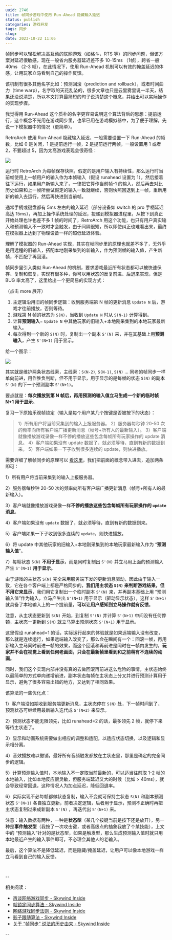 ```yaml
---
uuid: 2746
title: 帧同步游戏中使用 Run-Ahead 隐藏输入延迟
status: publish
categories: 游戏开发
tags: 同步
slug: 
date: 2023-10-22 11:05
---
```

帧同步可以轻松解决高互动的联网游戏（如格斗，RTS 等）的同步问题，但该方案对延迟很敏感，现在一般省内服务器延迟差不多 10-15ms （1帧），跨省一般 40ms （2-3 帧），在此情况下，使用 Run-Ahead 机制可以有效的掩盖延迟的体感，让用玩家立马看到自己的操作反馈。

该机制有很多其他名字比如：预测回滚（prediction and rollback），或者时间曲力（time warp），名字取的天花乱坠的，很多文章也只是云里雾里说一半天，结果还没说清楚，所以本文打算最简短的句子说清楚这个概念，并给出可以实际操作的实现步骤。

我觉得用 Run-Ahead 这个质朴的名字更容易说明这个算法背后的思想：提前运行，这个概念不光用在游戏同步里，也早已用在游戏模拟器中，为了便于理解，先说一下模拟器中的情况（更简单）。

RetroArch 使用 Run-Ahead 隐藏输入延迟，一般需要设置一下 Run-Ahead 的帧数，比如 0 是关闭，1 是提前运行一帧，2 是提前运行两帧，一般设置用 1 或者 2，不要超过 5，因为太高游戏表现会很奇怪：

![](https://skywind3000.github.io/images/blog/2023/runahead1.png)

运行时 RetroArch 为每帧保存快照，假定的是用户输入有持续性，那么运行时当前帧使用上一帧用户的输入作为本帧输入（假设 runahead 设置为 1），然后接着往下运行，如果用户新输入来了，一律把它算作当前帧-1 的输入，然后再去对比历史如果和上一帧所尝试假定的输入一致就继续，否则快照回退到上一帧，重新用新的输入去运行，然后再快进到当前帧。

通常手柄或键盘都有 5ms 左右的输入延迟（部分设备如 switch 的 pro 手柄延迟高达 15ms），再加上操作系统处理的延迟，投递到模拟器进程里，从按下到真正开始处理也许也差不多 1 帧的时间了，RetroArch 用这个功能，也只有用户真实输入和预测输入不一致时才会触发，由于间隔很短，所以即使纠正也难看出来，最终在模拟器上达到了物理设备一样的超低延迟体验。

理解了模拟器的 Run-Ahead 实现，其实在帧同步里的原理也就差不多了，无外乎是用远程的旧输入，搭配本地刚采集到的新输入，作为预测帧的输入值，产生新帧，不匹配了再回滚。

帧同步里引入类似 Run-Ahead 的机制，要求游戏最近所有状态都可以被快速保存、复制和恢复，实现有很多种，你可以用状态的反复前进、后退来实现，但是 BUG 率太高了，这里给出一个更简易的实现方式：

（点击 more 展开）

<!--more-->

1. 主逻辑沿用旧的帧同步逻辑：收到服务端第 N 帧的更新消息 `Update N` 后，游戏才往前播放，否则等待。
2. 游戏第 N 帧的状态为 `S(N)`，当收到 `Update N` 时从 `S(N-1)` 计算得到。
3. 计算**预测输入**= `Update N` 中其他玩家的旧输入+本地刚采集到的本地玩家最新输入。
4. 每次得到一个新的 `S(N)` 时，复制出一个副本 `S'(N)` 来，并在其基础上用**预测输入**，产生 `S'(N+1)` 用于显示。

给一个图示：

![](https://skywind3000.github.io/images/blog/2023/runahead2.png)

其实就是维护两条状态线索，主线索：`S(N-2)`, `S(N-1)`, `S(N)` ... 同老的帧同步一样单向前进，用作胜负判断，但不用于显示，用于显示的是每帧的状态 `S(N)` 的副本 `S'(N)` 的下一个预测副本 `S'(N+1)`。

要点就是：**每次播放到第 N 帧后，再用预测的输入值立马生成一个新的临时帧 N+1 用于显示**。

复习一下原始乐观帧锁定（输入是每个用户某几个按键是否被按下的状态）：

> 1）所有用户将当前采集到的输入上报服务器。
> 2）服务器每秒钟 20-50 次的频率向所有客户端广播更新消息（帧号+所有人的最新输入）。
> 3）客户端就像播放游戏录像一样不停的播放这些包含每帧所有玩家操作的 update 消息。
> 4）客户端如果没有 update 数据了，就必须等待，直到有新的数据到来。
> 5）客户端如果一下子收到很多连续的 update，则快进播放。

需要详细了解帧同步的原理可以 [看这里](https://www.skywind.me/blog/archives/131)，我们把前面的概念带入进去，追加两条即可：

1）所有用户将当前采集到的输入上报服务器。

2）服务器每秒钟 20-50 次的频率向所有客户端广播更新消息（帧号+所有人的最新输入）。

3）客户端就像播放游戏录像一样**不停的播放这些包含每帧所有玩家操作的 `update` 消息**。

4）客户端如果没有 `update` 数据了，就必须等待，直到有新的数据到来。

5）客户端如果一下子收到很多连续的 `update`，则快进播放。

6）将 update 中其他玩家的旧输入+本地刚采集到的本地玩家最新输入作为 “**预测输入值**”。

7）每帧状态 `S(N)` **不用于显示**，而是同时复制出 `S'(N)` 并立马用上面的预测输入产生 `S'(N+1)` **用于显示**。

由于游戏的主状态 `S(N)` 完全采用服务端下发的更新消息驱动，因此由于输入一致，它在各个客户端上都是严格同步的，**我们用主状态 `S(N)` 来判断游戏结果，但不用它来显示**，我们用它复制出一个临时副本 `S'(N)` 来，并再副本基础上用 “预测输入值”作为输入，立马产生出 `S'(N+1)` 用于显示（驱动显示状态），这样 `S'(N+1)` 就具备了本地输入上的一个提前量，**可以让用户感知到立马操作就有反馈**。

注意，从主状态更新到 `S(N)` 开始，到复制 `S'(N)` 并计算 `S'(N+1)` 中间没有任何停顿，主状态一更新到 `S(N)` 就立马算出预测状态 `S'(N+1)` 用于显示。

这里假设 runahead=1 的话，实际运行起来的体验就是如果远端输入没有改变，那么就是连续运行，如果远端输入改变了，那么会在瞬间有一个：回滚一帧，再用新输入立马同时前进一帧的效果，而这个回滚和再前进是同时在一帧内发生的，**玩家并不会在视觉上看到任何老画面，只会在最新帧里看到和之前稍有不连续的动画**。

同时，我们这个实现内部并没有真的去做回滚再前进这么危险的事情，主状态始终以最简单的方式单向递增前进，副本状态每帧在主状态上分叉并进行预测计算用于显示，避免了很多容易出错的地方，又达到了相同效果。

该算法的一些优化点：

1）客户端没如期收到服务端更新消息，主状态停在 `S(N)` 处，下一帧时间到了，预测状态可继续用最新输入迭代成 `S'(N+2)` 来显示。

2）预测状态不能无限领先，比如 runahead=2 的话，最多领先 2 帧，就停下来等待主状态了。

3）显示和动画系统需要做出相应的调整和适配，以适应状态切换，以及逻辑和显示相分离。

4）音效播放难以撤销，最好所有音频触发都放在主状态里，那里是确定的完全同步的逻辑。

5）计算预测输入值时，本地输入不一定取当前最新的，可以适当往前取 1-2 帧的本地输入，比如本地反应很灵敏，但服务端延迟又大的时候（比如 > 40ms），就会导致经常回退，这种情况人为加点延迟，降低回退率。

6）实际实现不必每帧都做状态复制，输入不变就可保持主状态 `S(N)` 和副本预测状态 `S'(N+1)` 各自独立更新，前者决定逻辑，后者用于显示，预测不正确时再把主状态复制过来成新副本 `S'(N)` ，再迭代出 `S'(N+1)` 来。

注意：输入数据有两种，一种是**状态型**（某几个按键当前是按下还是放开），另一种是**事件触发型**（我按了一次攻击键，或者高级点的抽象我放了个某技能），上文中的 “预测输入”针对的是状态型，如果是触发型，那么生成预测输入值时就只用本地最近产生的输入事件即可，不必理会其他人的老输入。

最后，这个算法不是降低延迟，而是隐藏/掩盖延迟，让用户可以像本地游戏一样立马看到自己的输入反馈。


<br/>

--

相关阅读：

- [再谈网络游戏同步 - Skywind Inside](https://www.skywind.me/blog/archives/1343)
- [帧锁定同步算法 - Skywind Inside](https://www.skywind.me/blog/archives/131)
- [网络游戏同步法则 - Skywind Inside](https://www.skywind.me/blog/archives/112)
- [影子跟随算法 - Skywind Inside](https://www.skywind.me/blog/archives/1145)
- [关于 “帧同步” 说法的历史由来 - Skywind Inside](https://www.skywind.me/blog/archives/2651)



--
